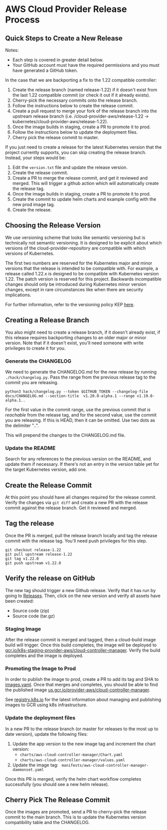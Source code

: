 # AWS Cloud Provider Release Process

## Quick Steps to Create a New Release

Notes:
- Each step is covered in greater detail below.
- Your GitHub account must have the required permissions and you must have generated a GitHub token.

In the case that we are backporting a fix to the 1.22 compatible controller:

1. Create the release branch (named release-1.22) if it doesn't exist from the last 1.22 compatible commit (or check it out if it already exists).
2. Cherry-pick the necessary commits onto the release branch.
3. Follow the instructions below to create the release commit.
4. Create a pull request to merge your fork of the release branch into the upstream release branch (i.e. <user>/cloud-provider-aws/release-1.22 -> kubernetes/cloud-provider-aws/release-1.22).
4. Once the image builds in staging, create a PR to promote it to prod.
5. Follow the instructions below to update the deployment files.
6. Cherry pick the release commit to master.

If you just need to create a release for the latest Kubernetes version that the project currently supports, you can skip creating the release branch.  Instead, your steps would be:

1. Edit the `version.txt` file and update the release version.
2. Create the release commit.
3. Create a PR to merge the release commit, and get it reviewed and merged.  This will trigger a github action which will automatically create the release tag.
4. Once the image builds in staging, create a PR to promote it to prod.
5. Create the commit to update helm charts and example config with the new prod image tag.
6. Create the release.

## Choosing the Release Version

We use versioning scheme that looks like semantic versioning but is technically not semantic versioning.  It is designed to be explicit about
which versions of the cloud-provider-repository are compatible with which versions of Kubernetes.

The first two numbers are reserved for the Kubernetes major and minor versions that the release is intended to be compatible with.  For example,
a release called 1.22.x is designed to be compatible with Kubernetes version 1.22.  The patch version is reserved for this project.  Backwards
incompatible changes should only be introduced during Kubernetes minor version changes, except in rare circumstances like when there are security
implications.

For further information, refer to the versioning policy KEP [here](https://github.com/kubernetes/enhancements/tree/master/keps/sig-cloud-provider/1771-versioning-policy-for-external-cloud-providers).

## Creating a Release Branch
You also might need to create a release branch, if it doesn't already exist, if this release requires backporting
changes to an older major or minor version. Note that if it doesn't exist, you'll need someone with write privileges to create it for you.

### Generate the CHANGELOG
We need to generate the CHANGELOG.md for the new release by running `./hack/changelog.py`. Pass the range from the previous release tag to the commit you
are releasing.

```
python3 hack/changelog.py --token $GITHUB_TOKEN --changelog-file docs/CHANGELOG.md --section-title  v1.20.0-alpha.1 --range v1.19.0-alpha.1..
```

For the first value in the commit range, use the previous commit *that is reachable* from the release tag, and for the second value,
use the commit you are releasing.  If this is HEAD, then it can be omitted.  Use two dots as the delimiter "..".

This will prepend the changes to the CHANGELOG.md file.

### Update the README
Search for any references to the previous version on the README, and update them if necessary.  If there's not an entry in the version table yet for the target
Kubernetes version, add one.

## Create the Release Commit
At this point you should have all changes required for the release commit. Verify the changes via `git diff` and create a new PR
with the release commit against the release branch.  Get it reviewed and merged.

## Tag the release

Once the PR is merged, pull the release branch locally and tag the release commit with the release tag. You'll need push privileges for this step.

```
git checkout release-1.22
git pull upstream release-1.22
git tag v1.22.0
git push upstream v1.22.0
```

## Verify the release on GitHub

The new tag should trigger a new Github release. Verify that it has run by going to [Releases](https://github.com/kubernetes/cloud-provider-aws/releases). Then, click on the new version and verify all assets have been created:

- Source code (zip)
- Source code (tar.gz)

### Staging Image

After the release commit is merged and tagged, then a cloud-build image build will trigger.  Once this build
completes, the image will be deployed to [gcr.io/k8s-staging-provider-aws/cloud-controller-manager](https://console.cloud.google.com/gcr/images/k8s-staging-provider-aws/global/cloud-controller-manager?project=k8s-staging-provider-aws).  Verify the build completes and the image is deployed.

### Promoting the Image to Prod

In order to publish the image to prod, create a PR to add its tag and SHA to [images.yaml](https://github.com/kubernetes/k8s.io/blob/main/registry.k8s.io/images/k8s-staging-provider-aws/images.yaml).  Once that merges and completes, you should be able to find the published image [us.gcr.io/provider-aws/cloud-controller-manager](https://console.cloud.google.com/gcr/images/k8s-artifacts-prod/us/provider-aws/cloud-controller-manager).

See [registry.k8s.io](https://github.com/kubernetes/k8s.io/tree/main/registry.k8s.io) for the latest information about managing and publishing images to GCR using k8s infrastructure.

### Update the deployment files

In a new PR to the release branch (or master for releases to the most up to date version), update the following files:

1. Update the app version to the new image tag and increment the chart version:
   - `charts/aws-cloud-controller-manager/Chart.yaml`
   - `charts/aws-cloud-controller-manager/values.yaml`
1. Update the image tag: ` manifests/aws-cloud-controller-manager-daemonset.yaml`

Once this PR is merged, verify the helm chart workflow completes successfully (you should see a new helm release).

## Cherry Pick The Release Commit

Once the images are promoted, send a PR to cherry-pick the release commit to the main branch.  This is to update the Kubernetes version compatibility table and the CHANGELOG.
